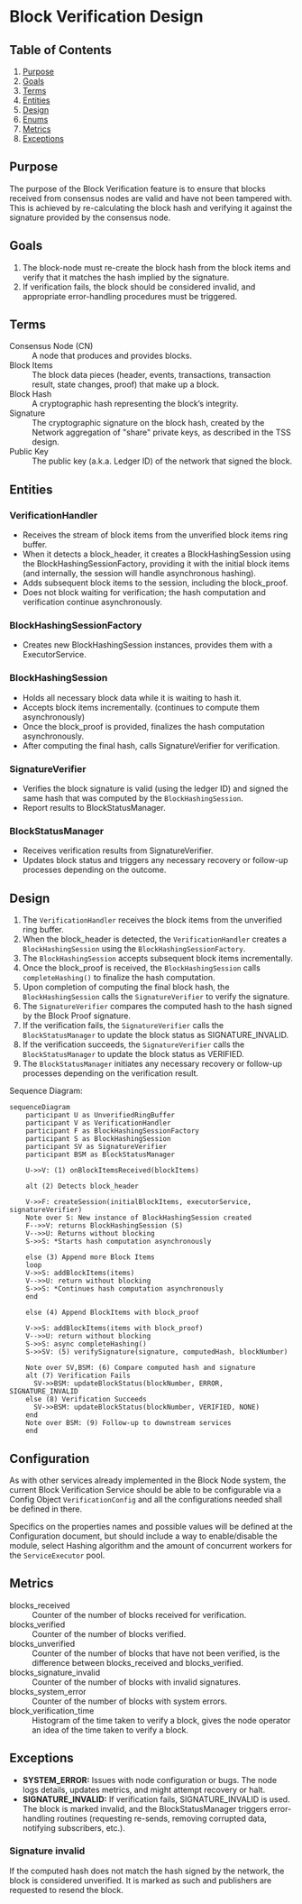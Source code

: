 # Block Verification Design

## Table of Contents

1. [Purpose](#purpose)
2. [Goals](#goals)
3. [Terms](#terms)
4. [Entities](#entities)
5. [Design](#design)
6. [Enums](#enums)
7. [Metrics](#metrics)
8. [Exceptions](#exceptions)

## Purpose

The purpose of the Block Verification feature is to ensure that blocks received
from consensus nodes are valid and have not been tampered with. This is achieved
by re-calculating the block hash and verifying it against the signature provided
by the consensus node.

## Goals

1. The block-node must re-create the block hash from the block items and verify
   that it matches the hash implied by the signature.
2. If verification fails, the block should be considered invalid, and
   appropriate error-handling procedures must be triggered.

## Terms

<dl>
<dt>Consensus Node (CN)</dt><dd>A node that produces and provides blocks.</dd>
<dt>Block Items</dt><dd>The block data pieces (header, events, transactions,
transaction result, state changes, proof) that make up a block.</dd>
<dt>Block Hash</dt><dd>A cryptographic hash representing the block’s integrity.</dd>
<dt>Signature</dt><dd>The cryptographic signature on the block hash, created by the
Network aggregation of "share" private keys, as described in the TSS design.</dd>
<dt>Public Key</dt><dd>The public key (a.k.a. Ledger ID) of the network that signed the block.</dd>
</dl>

## Entities

<!-- TBD -->

### VerificationHandler

- Receives the stream of block items from the unverified block items ring
  buffer.
- When it detects a block_header, it creates a BlockHashingSession using the
  BlockHashingSessionFactory, providing it with the initial block items (and
  internally, the session will handle asynchronous hashing).
- Adds subsequent block items to the session, including the block_proof.
- Does not block waiting for verification; the hash computation and
  verification continue asynchronously.

### BlockHashingSessionFactory

- Creates new BlockHashingSession instances, provides them with a
  ExecutorService.

### BlockHashingSession

- Holds all necessary block data while it is waiting to hash it.
- Accepts block items incrementally. (continues to compute them
  asynchronously)
- Once the block_proof is provided, finalizes the hash computation
  asynchronously.
- After computing the final hash, calls SignatureVerifier for verification.

### SignatureVerifier

- Verifies the block signature is valid (using the ledger ID) and signed the
  same hash that was computed by the `BlockHashingSession`.
- Report results to BlockStatusManager.

### BlockStatusManager

- Receives verification results from SignatureVerifier.
- Updates block status and triggers any necessary recovery or follow-up
  processes depending on the outcome.

## Design

1. The `VerificationHandler` receives the block items from the unverified ring
   buffer.
2. When the block_header is detected, the `VerificationHandler` creates a
   `BlockHashingSession` using the `BlockHashingSessionFactory`.
3. The `BlockHashingSession` accepts subsequent block items incrementally.
4. Once the block_proof is received, the `BlockHashingSession` calls
   `completeHashing()` to finalize the hash computation.
5. Upon completion of computing the final block hash, the `BlockHashingSession`
   calls the `SignatureVerifier` to verify the signature.
6. The `SignatureVerifier` compares the computed hash to the hash signed by the
   Block Proof signature.
7. If the verification fails, the `SignatureVerifier` calls the
   `BlockStatusManager` to update the block status as SIGNATURE_INVALID.
8. If the verification succeeds, the `SignatureVerifier` calls the
   `BlockStatusManager` to update the block status as VERIFIED.
9. The `BlockStatusManager` initiates any necessary recovery or follow-up
   processes depending on the verification result.

Sequence Diagram:

```mermaid
sequenceDiagram
    participant U as UnverifiedRingBuffer
    participant V as VerificationHandler
    participant F as BlockHashingSessionFactory
    participant S as BlockHashingSession
    participant SV as SignatureVerifier
    participant BSM as BlockStatusManager

    U->>V: (1) onBlockItemsReceived(blockItems)

    alt (2) Detects block_header

    V->>F: createSession(initialBlockItems, executorService, signatureVerifier)
    Note over S: New instance of BlockHashingSession created
    F-->>V: returns BlockHashingSession (S)
    V-->>U: Returns without blocking
    S->>S: *Starts hash computation asynchronously

    else (3) Append more Block Items
    loop
    V->>S: addBlockItems(items)
    V-->>U: return without blocking
    S->>S: *Continues hash computation asynchronously
    end

    else (4) Append BlockItems with block_proof

    V->>S: addBlockItems(items with block_proof)
    V-->>U: return without blocking
    S->>S: async completeHashing()
    S->>SV: (5) verifySignature(signature, computedHash, blockNumber)

    Note over SV,BSM: (6) Compare computed hash and signature
    alt (7) Verification Fails
      SV->>BSM: updateBlockStatus(blockNumber, ERROR, SIGNATURE_INVALID
    else (8) Verification Succeeds
      SV->>BSM: updateBlockStatus(blockNumber, VERIFIED, NONE)
    end
    Note over BSM: (9) Follow-up to downstream services
    end

```

## Configuration

As with other services already implemented in the Block Node system, the current
Block Verification Service should be able to be configurable via a Config Object
`VerificationConfig` and all the configurations needed shall be defined in
there.

Specifics on the properties names and possible values will be defined at the
Configuration document, but should include a way to enable/disable the module,
select Hashing algorithm and the amount of concurrent workers for the
`ServiceExecutor` pool.

## Metrics

<dl>
<dt>blocks_received</dt><dd>Counter of the number of blocks received for
verification.</dd>
<dt>blocks_verified</dt><dd>Counter of the number of blocks verified.</dd>
<dt>blocks_unverified</dt><dd>Counter of the number of blocks that have not been
verified, is the difference between blocks_received and blocks_verified.</dd>
<dt>blocks_signature_invalid</dt><dd>Counter of the number of blocks with
invalid signatures.</dd>
<dt>blocks_system_error</dt><dd>Counter of the number of blocks with system
errors.</dd>
<dt>block_verification_time</dt><dd>Histogram of the time taken to verify a
block, gives the node operator an idea of the time taken to verify a block.</dd>
</dl>

## Exceptions

- **SYSTEM_ERROR:** Issues with node configuration or bugs. The node logs
  details, updates metrics, and might attempt recovery or halt.
- **SIGNATURE_INVALID:** If verification fails, SIGNATURE_INVALID is used. The
  block is marked invalid, and the BlockStatusManager triggers error-handling
  routines (requesting re-sends, removing corrupted data, notifying subscribers,
  etc.).

### Signature invalid

If the computed hash does not match the hash signed by the network, the block is
considered unverified. It is marked as such and publishers are requested to
resend the block.
